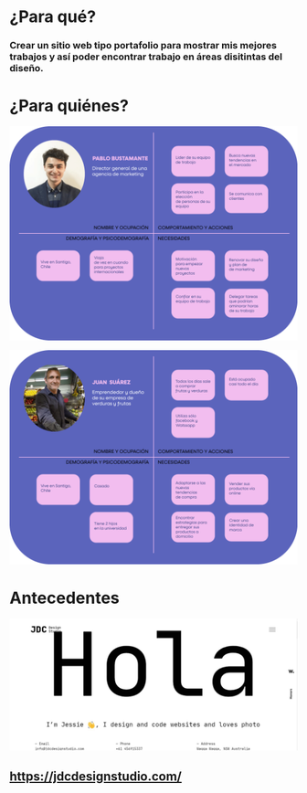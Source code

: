 # ¿Para qué?

### Crear un sitio web tipo portafolio para mostrar mis mejores trabajos  y así poder encontrar trabajo en áreas disitintas del diseño.

# ¿Para quiénes?

![Image alt text](/images-readme/person-user.png)

![Image alt text](/images-readme/person-user2.png)

# Antecedentes

![Image alt text](/images-readme/ante1.jpg)
##                                            <https://jdcdesignstudio.com/>

